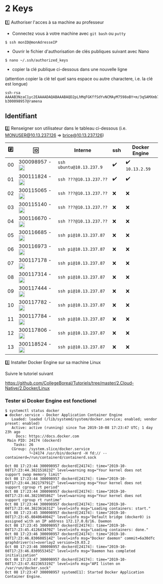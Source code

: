 # 2 Keys

:one: Authoriser l'acces à sa machine au professeur

* Connectez vous à votre machine avec `git bash` ou `putty`

```
$ ssh monID@monAdresseIP
```

* Ouvrir le fichier d'authorisation de clés publiques suivant avec Nano 

```
$ nano ~/.ssh/authorized_keys
```

* copier la clé publique ci-dessous dans une nouvelle ligne 

(attention copier la clé tel quel sans espace ou autre charactere, i.e. la clé est longue)

```
ssh-rsa AAAAB3NzaC1yc2EAAAADAQABAAABAQD2pLhMqFGKffSdYvNCMAyM7598oBY+m/3q5AMXmb7IE6vq42+yGzqEUzZu9WrFckFD4Hq52rIU5DeOvi83DCF3uroXjNTEtCKdi+tY7cV18bHmsDsBHMqTnpuvroofgFWA0Pi++b2kGW2I5eyy1Qjv5rOp7y11Xe6XeZFEz7qQO1/xNiBMJEruG9Xldgooe4hkaOF39qnbqD4ui3LxYaTUTEulstw4wN70dSB8Zu9YQP7A7KU2zIEwJ1aw8whfO1CAM/AVvoDyqMtV8VXoaZSHOBgluMtinQfyyt473S2ZZeJlnmhK0F1gdOhO4SVZNRMj96m30ryYkYBFWvvLRP5N b300098957@ramena
```

## Identifiant

:two: Renseigner son utilisateur dans le tableau ci-dessous (i.e. MONUSER@10.13.237.126 => brice@10.13.237.126)

|:hash:| :id:      | Interne                 | ssh              | Docker Engine    | 
|------|-----------|-------------------------|------------------|------------------|
| 00   | 300098957 - <image src="https://avatars0.githubusercontent.com/u/62551735?s=400&v=4" width=20 height=20></image> | `ssh ubuntu@10.13.237.9` |:heavy_check_mark:|:heavy_check_mark: `10.13.2.59`|
| 01   | 300111824 - <image src="https://avatars2.githubusercontent.com/u/54911706?s=400&v=4" width=20 height=20></image> | `ssh ???@10.13.237.??`   |:heavy_check_mark:|:heavy_check_mark:|
| 02   | 300115065 - <image src="https://avatars0.githubusercontent.com/u/54910778?s=400&v=4" width=20 height=20></image> | `ssh ???@10.13.237.??`   |:x:               |:x:               |
| 03   | 300115140 - <image src="https://avatars0.githubusercontent.com/u/54910329?s=460&v=4" width=20 height=20></image> | `ssh ???@10.13.237.??`   |:x:               |:x:               |
| 04   | 300116670 - <image src="https://avatars0.githubusercontent.com/u/55238107?s=460&v=4" width=20 height=20></image> | `ssh ???@10.13.237.??`   |:x:               |:x:               |
| 05   | 300116685 - <image src="https://avatars0.githubusercontent.com/u/00000000?s=460&v=4" width=20 height=20></image> | `ssh pi@10.13.237.87`   |:x:               |:x:               |
| 06   | 300116973 - <image src="https://avatars0.githubusercontent.com/u/00000000?s=460&v=4" width=20 height=20></image> | `ssh pi@10.13.237.87`   |:x:               |:x:               |
| 07   | 300117178 - <image src="https://avatars0.githubusercontent.com/u/00000000?s=460&v=4" width=20 height=20></image> | `ssh pi@10.13.237.87`   |:x:               |:x:               |
| 08   | 300117314 - <image src="https://avatars0.githubusercontent.com/u/00000000?s=460&v=4" width=20 height=20></image> | `ssh pi@10.13.237.87`   |:x:               |:x:               |
| 09   | 300117444 - <image src="https://avatars0.githubusercontent.com/u/00000000?s=460&v=4" width=20 height=20></image> | `ssh pi@10.13.237.87`   |:x:               |:x:               |
| 10   | 300117782 - <image src="https://avatars0.githubusercontent.com/u/00000000?s=460&v=4" width=20 height=20></image> | `ssh pi@10.13.237.87`   |:x:               |:x:               |
| 11   | 300117784 - <image src="https://avatars0.githubusercontent.com/u/00000000?s=460&v=4" width=20 height=20></image> | `ssh pi@10.13.237.87`   |:x:               |:x:               |
| 12   | 300117806 - <image src="https://avatars0.githubusercontent.com/u/00000000?s=460&v=4" width=20 height=20></image> | `ssh pi@10.13.237.87`   |:x:               |:x:               |
| 13   | 300118524 - <image src="https://avatars0.githubusercontent.com/u/00000000?s=460&v=4" width=20 height=20></image> | `ssh pi@10.13.237.87`   |:x:               |:x:               |

:three: Installer Docker Engine sur sa machine Linux

Suivre le tutoriel suivant

https://github.com/CollegeBoreal/Tutoriels/tree/master/2.Cloud-Native/2.Docker/Linux

### Tester si Dcoker Engine est fonctionel

```
$ systemctl status docker
● docker.service - Docker Application Container Engine
   Loaded: loaded (/lib/systemd/system/docker.service; enabled; vendor preset: enabled)
   Active: active (running) since Tue 2019-10-08 17:23:47 UTC; 1 day 23h ago
     Docs: https://docs.docker.com
 Main PID: 24174 (dockerd)
    Tasks: 26
   CGroup: /system.slice/docker.service
           └─24174 /usr/bin/dockerd -H fd:// --containerd=/run/containerd/containerd.sock

Oct 08 17:23:44 300098957 dockerd[24174]: time="2019-10-08T17:23:44.382151023Z" level=warning msg="Your kernel does not support swap memory limit"
Oct 08 17:23:44 300098957 dockerd[24174]: time="2019-10-08T17:23:44.382179791Z" level=warning msg="Your kernel does not support cgroup rt period"
Oct 08 17:23:44 300098957 dockerd[24174]: time="2019-10-08T17:23:44.382190586Z" level=warning msg="Your kernel does not support cgroup rt runtime"
Oct 08 17:23:44 300098957 dockerd[24174]: time="2019-10-08T17:23:44.382361631Z" level=info msg="Loading containers: start."
Oct 08 17:23:45 300098957 dockerd[24174]: time="2019-10-08T17:23:45.084064004Z" level=info msg="Default bridge (docker0) is assigned with an IP address 172.17.0.0/16. Daemon 
Oct 08 17:23:45 300098957 dockerd[24174]: time="2019-10-08T17:23:45.412643470Z" level=info msg="Loading containers: done."
Oct 08 17:23:46 300098957 dockerd[24174]: time="2019-10-08T17:23:46.830608514Z" level=info msg="Docker daemon" commit=6a30dfc graphdriver(s)=overlay2 version=19.03.2
Oct 08 17:23:46 300098957 dockerd[24174]: time="2019-10-08T17:23:46.830955345Z" level=info msg="Daemon has completed initialization"
Oct 08 17:23:47 300098957 dockerd[24174]: time="2019-10-08T17:23:47.022365319Z" level=info msg="API listen on /var/run/docker.sock"
Oct 08 17:23:47 300098957 systemd[1]: Started Docker Application Container Engine.
```


